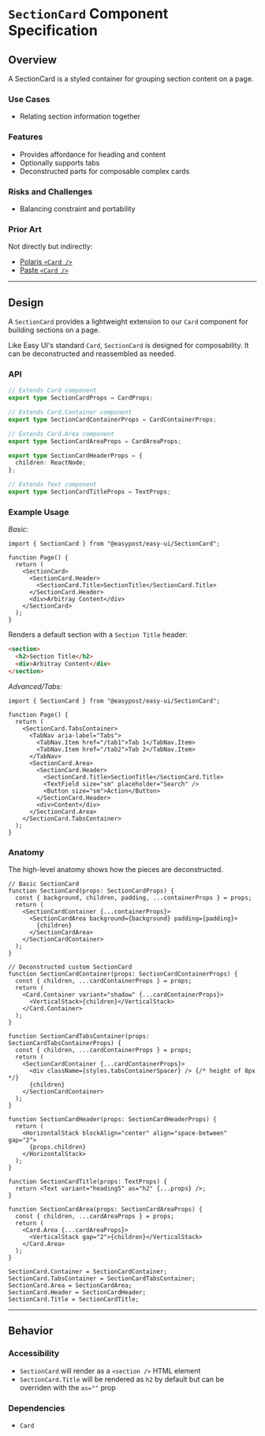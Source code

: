# `SectionCard` Component Specification

## Overview

A SectionCard is a styled container for grouping section content on a page.

### Use Cases

- Relating section information together

### Features

- Provides affordance for heading and content
- Optionally supports tabs
- Deconstructed parts for composable complex cards

### Risks and Challenges

- Balancing constraint and portability

### Prior Art

Not directly but indirectly:

- [Polaris `<Card />`](https://polaris.shopify.com/components/layout-and-structure/card)
- [Paste `<Card />`](https://paste.twilio.design/components/card)

---

## Design

A `SectionCard` provides a lightweight extension to our `Card` component for building sections on a page.

Like Easy UI's standard `Card`, `SectionCard` is designed for composability. It can be deconstructed and reassembled as needed.

### API

```ts
// Extends Card component
export type SectionCardProps = CardProps;

// Extends Card.Container component
export type SectionCardContainerProps = CardContainerProps;

// Extends Card.Area component
export type SectionCardAreaProps = CardAreaProps;

export type SectionCardHeaderProps = {
  children: ReactNode;
};

// Extends Text component
export type SectionCardTitleProps = TextProps;
```

### Example Usage

_Basic:_

```tsx
import { SectionCard } from "@easypost/easy-ui/SectionCard";

function Page() {
  return (
    <SectionCard>
      <SectionCard.Header>
        <SectionCard.Title>SectionTitle</SectionCard.Title>
      </SectionCard.Header>
      <div>Arbitray Content</div>
    </SectionCard>
  );
}
```

Renders a default section with a `Section Title` header:

```html
<section>
  <h2>Section Title</h2>
  <div>Arbitray Content</div>
</section>
```

_Advanced/Tabs:_

```tsx
import { SectionCard } from "@easypost/easy-ui/SectionCard";

function Page() {
  return (
    <SectionCard.TabsContainer>
      <TabNav aria-label="Tabs">
        <TabNav.Item href="/tab1">Tab 1</TabNav.Item>
        <TabNav.Item href="/tab2">Tab 2</TabNav.Item>
      </TabNav>
      <SectionCard.Area>
        <SectionCard.Header>
          <SectionCard.Title>SectionTitle</SectionCard.Title>
          <TextField size="sm" placeholder="Search" />
          <Button size="sm">Action</Button>
        </SectionCard.Header>
        <div>Content</div>
      </SectionCard.Area>
    </SectionCard.TabsContainer>
  );
}
```

### Anatomy

The high-level anatomy shows how the pieces are deconstructed.

```tsx
// Basic SectionCard
function SectionCard(props: SectionCardProps) {
  const { background, children, padding, ...containerProps } = props;
  return (
    <SectionCardContainer {...containerProps}>
      <SectionCardArea background={background} padding={padding}>
        {children}
      </SectionCardArea>
    </SectionCardContainer>
  );
}

// Deconstructed custom SectionCard
function SectionCardContainer(props: SectionCardContainerProps) {
  const { children, ...cardContainerProps } = props;
  return (
    <Card.Container variant="shadow" {...cardContainerProps}>
      <VerticalStack>{children}</VerticalStack>
    </Card.Container>
  );
}

function SectionCardTabsContainer(props: SectionCardTabsContainerProps) {
  const { children, ...cardContainerProps } = props;
  return (
    <SectionCardContainer {...cardContainerProps}>
      <div className={styles.tabsContainerSpacer} /> {/* height of 8px */}
      {children}
    </SectionCardContainer>
  );
}

function SectionCardHeader(props: SectionCardHeaderProps) {
  return (
    <HorizontalStack blockAlign="center" align="space-between" gap="2">
      {props.children}
    </HorizontalStack>
  );
}

function SectionCardTitle(props: TextProps) {
  return <Text variant="heading5" as="h2" {...props} />;
}

function SectionCardArea(props: SectionCardAreaProps) {
  const { children, ...cardAreaProps } = props;
  return (
    <Card.Area {...cardAreaProps}>
      <VerticalStack gap="2">{children}</VerticalStack>
    </Card.Area>
  );
}

SectionCard.Container = SectionCardContainer;
SectionCard.TabsContainer = SectionCardTabsContainer;
SectionCard.Area = SectionCardArea;
SectionCard.Header = SectionCardHeader;
SectionCard.Title = SectionCardTitle;
```

---

## Behavior

### Accessibility

- `SectionCard` will render as a `<section />` HTML element
- `SectionCard.Title` will be rendered as `h2` by default but can be overriden with the `as=""` prop

### Dependencies

- `Card`
